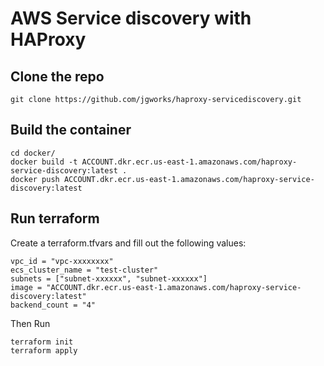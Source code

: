 # AWS Service discovery with HAProxy

## Clone the repo
    git clone https://github.com/jgworks/haproxy-servicediscovery.git
    
## Build the container
    cd docker/
    docker build -t ACCOUNT.dkr.ecr.us-east-1.amazonaws.com/haproxy-service-discovery:latest .
    docker push ACCOUNT.dkr.ecr.us-east-1.amazonaws.com/haproxy-service-discovery:latest

## Run terraform

Create a terraform.tfvars and fill out the following values:

    vpc_id = "vpc-xxxxxxxx"
	ecs_cluster_name = "test-cluster"
	subnets = ["subnet-xxxxxx", "subnet-xxxxxx"]
	image = "ACCOUNT.dkr.ecr.us-east-1.amazonaws.com/haproxy-service-discovery:latest"
    backend_count = "4"

Then Run

	terraform init
    terraform apply

